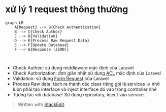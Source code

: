 # xử lý 1 request thông thường


```mermaid
graph LR
	A[Request] --> B{Check Authentication}
	B --> C{Check Author}
	C --> D{Validation}
	D --> E{Process Raw Request Data}
	E --> F{Update Database}
	F --> G{Response (JSON)}

	
```


>

-   Check Authen: sử dụng middleware mặc định của Laravel
-   Check Authorization: đơn giản nhất sử dụng [ACL](https://laravel.com/docs/10.x/authorization) mặc định của Laravel 
-   Validation: sử dụng [Form Request](https://laravel.com/docs/10.x/validation#form-request-validation) của Laravel 
-   Process Raw data: tách ra thành các class riêng gọi là services -> nhớ luôn phải tạo interface và inject interface đó vào trong controller nhé
-   Tương tác với database: Sử dụng repository, inject vào service.


> Written with [StackEdit](https://stackedit.io/).
<!--stackedit_data:
eyJoaXN0b3J5IjpbMTQ5MjU1Mzg0OCwtOTQ2MzI3NjU0XX0=
-->